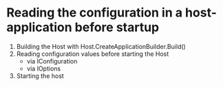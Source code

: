 # Reading the configuration in a host-application before startup

1. Building the Host with Host.CreateApplicationBuilder.Build()
2. Reading configuration values before starting the Host
    * via IConfiguration
    * via IOptions
3. Starting the host
